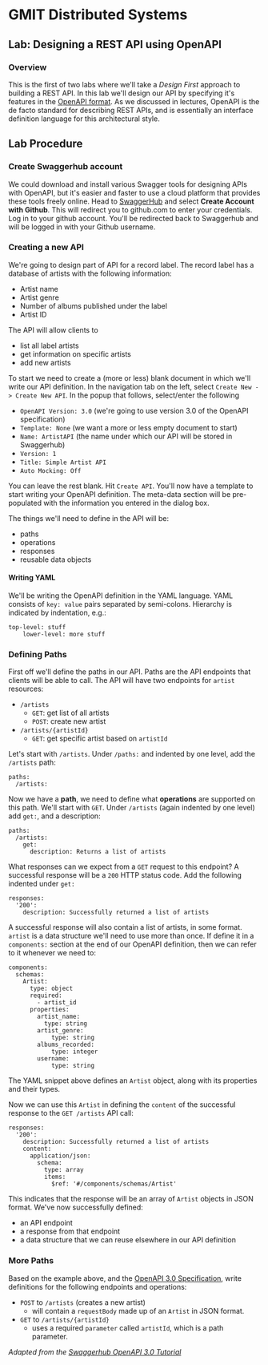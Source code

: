 # GMIT Distributed Systems

## Lab: Designing a REST API using OpenAPI

### Overview
This is the first of two labs where we'll take a *Design First* approach to building a REST API. In this lab we'll design our API by specifying it's features in the [OpenAPI format](https://swagger.io/specification/). As we discussed in lectures, OpenAPI is the de facto standard for describing REST APIs, and is essentially an interface definition language for this architectural style.


## Lab Procedure
### Create Swaggerhub account
We could download and install various Swagger tools for designing APIs with OpenAPI, but it's easier and faster to use a cloud platform that provides these tools freely online. Head to [SwaggerHub](https://app.swaggerhub.com/signup?channel=directWithinApp) and select **Create Account with Github**. This will redirect you to github.com to enter your credentials. Log in to your github account. You'll be redirected back to Swaggerhub and will be logged in with your Github username.

### Creating a new API
We're going to design part of API for a record label. The record label has a database of artists with the following information:
- Artist name
- Artist genre
- Number of albums published under the label
- Artist ID

The API will allow clients to
- list all label artists
- get information on specific artists
- add new artists

To start we need to create a (more or less) blank document in which we'll write our API definition.
In the navigation tab on the left, select `Create New -> Create New API`. In the popup that follows, select/enter the following
- `OpenAPI Version: 3.0` (we're going to use version 3.0 of the OpenAPI specification)
- `Template: None` (we want a more or less empty document to start)
- `Name: ArtistAPI` (the name under which our API will be stored in Swaggerhub)
- `Version: 1`
- `Title: Simple Artist API`
- `Auto Mocking: Off`

You can leave the rest blank. Hit `Create API`. You'll now have a template to start writing your OpenAPI definition. The meta-data section will be pre-populated with the information you entered in the dialog box.

The things we'll need to define in the API will be:
- paths
- operations
- responses
- reusable data objects

#### Writing YAML
We'll be writing the OpenAPI definition in the YAML language. YAML consists of `key: value` pairs separated by semi-colons. Hierarchy is indicated by indentation, e.g.:
```
top-level: stuff
    lower-level: more stuff
```

### Defining Paths
First off we'll define the paths in our API. Paths are the API endpoints that clients will be able to call. The API will have two endpoints for `artist` resources:
- `/artists`
    - `GET`: get list of all artists
    - `POST`: create new artist
- `/artists/{artistId}`
    - `GET`: get specific artist based on `artistId`

Let's start with `/artists`. Under `/paths:` and indented by one level, add the `/artists` path:
```
paths:
  /artists:
```
Now we have a **path**, we need to define what **operations** are supported on this path. We'll start with `GET`. Under `/artists` (again indented by one level) add `get:`, and a description:
```
paths:
  /artists:
    get:
      description: Returns a list of artists
```
What responses can we expect from a `GET` request to this endpoint? A successful response will be a `200` HTTP status code. Add the following indented under `get:`
```
responses:
  '200':
    description: Successfully returned a list of artists
```
A successful response will also contain a list of artists, in some format. `artist` is a data structure we'll need to use more than once. If define it in a `components:` section at the end of our OpenAPI definition, then we can refer to it whenever we need to:
```
components:
  schemas:
    Artist:
      type: object
      required:
        - artist_id
      properties:
        artist_name:
          type: string
        artist_genre:
            type: string
        albums_recorded:
            type: integer
        username:
            type: string
```
The YAML snippet above defines an `Artist` object, along with its properties and their types.

Now we can use this `Artist` in defining the `content` of the successful response to the `GET /artists` API call:
```
responses:
  '200':
    description: Successfully returned a list of artists
    content:
      application/json:
        schema:
          type: array
          items:
            $ref: '#/components/schemas/Artist'
```
This indicates that the response will be an array of `Artist` objects in JSON format. We've now successfully defined:
- an API endpoint
- a response from that endpoint
- a data structure that we can reuse elsewhere in our API definition

### More Paths
Based on the example above, and the [OpenAPI 3.0 Specification](https://swagger.io/specification/), write definitions for the following endpoints and operations:
- `POST` to `/artists` (creates a new artist)
  - will contain a `requestBody` made up of an `Artist` in JSON format.
- `GET` to `/artists/{artistId}`
  - uses a required `parameter` called `artistId`, which is a path parameter.


_Adapted from the [Swaggerhub OpenAPI 3.0 Tutorial](https://app.swaggerhub.com/help/tutorials/openapi-3-tutorial)_
